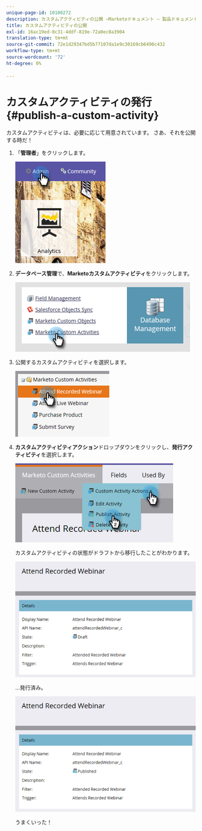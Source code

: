 ```yaml
---
unique-page-id: 10100272
description: カスタムアクティビティの公開 —Marketoドキュメント — 製品ドキュメント
title: カスタムアクティビティの公開
exl-id: 16ac19ed-8c31-4ddf-819e-72a0ec8a3904
translation-type: tm+mt
source-git-commit: 72e1d29347bd5b77107da1e9c30169cb6490c432
workflow-type: tm+mt
source-wordcount: '72'
ht-degree: 0%

---
```


# カスタムアクティビティの発行{#publish-a-custom-activity}

カスタムアクティビティは、必要に応じて用意されています。 さあ、それを公開する時だ！

1. 「**管理者**」をクリックします。

   ![](assets/one-2.png)

1. **データベース管理**&#x200B;で、**Marketoカスタムアクティビティ**&#x200B;をクリックします。

   ![](assets/two-2.png)

1. 公開するカスタムアクティビティを選択します。

   ![](assets/three-2.png)

1. **カスタムアクティビティアクション**&#x200B;ドロップダウンをクリックし、**発行アクティビティ**&#x200B;を選択します。

   ![](assets/four-2.png)

   カスタムアクティビティの状態がドラフトから移行したことがわかります。

   ![](assets/five-2.png)

   ...発行済み。

   ![](assets/six-2.png)

   うまくいった！
